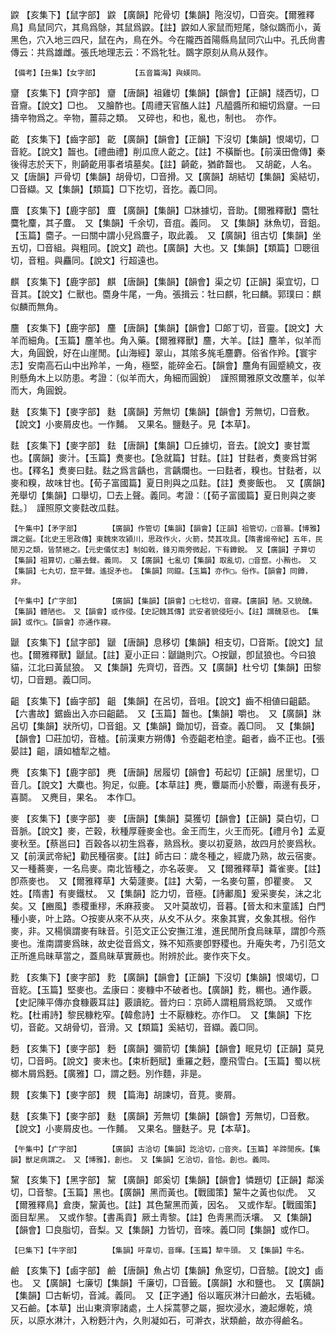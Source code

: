 <!-- { "loadSidebar": true } -->
鼵	【亥集下】【鼠字部】	鼵	【廣韻】陀骨切【集韻】陁沒切，□音突。【爾雅釋鳥】鳥鼠同穴，其鳥爲鵌，其鼠爲鼵。【註】鼵如人家鼠而短尾，鵌似鵽而小，黃黑色，穴入地三四尺，鼠在內，鳥在外。今在隴西首陽縣鳥鼠同穴山中。孔氏尙書傳云：共爲雄雌。張氏地理志云：不爲牝牡。鵽字原刻从鳥从叕作。

	【備考】【丑集】【女字部】		【五音篇海】與媄同。

齏	【亥集下】【齊字部】	齏	【唐韻】祖雞切【集韻】【韻會】【正韻】牋西切，□音齎。【說文】□也。　又膾酢也。【周禮天官醢人註】凡醯醬所和細切爲齏。一曰擣辛物爲之。辛物，薑蒜之類。　又碎也，和也，亂也，制也。　亦作。

齕	【亥集下】【齒字部】	齕	【廣韻】【韻會】【正韻】下沒切【集韻】恨竭切，□音紇。【說文】齧也。【禮曲禮】削瓜庶人齕之。【註】不橫斷也。【前漢田儋傳】秦後得志於天下，則齮齕用事者墳墓矣。【註】齮齕，猶齚齧也。　又胡齕，人名。　又【唐韻】戸骨切【集韻】胡骨切，□音搰。又【廣韻】胡結切【集韻】奚結切，□音纈。又【集韻】【類篇】□下扢切，音扢。義□同。

麆	【亥集下】【鹿字部】	麆	【廣韻】【集韻】□牀據切，音助。【爾雅釋獸】麕牡麌牝麜，其子麆。　又【集韻】千余切，音疽。義同。　又【集韻】牀魚切，音鉏。【玉篇】麕子。一曰關中謂小兒爲麆子，取此義。　又【廣韻】徂古切【集韻】坐五切，□音組。與粗同。【說文】疏也。【廣韻】大也。又【集韻】【類篇】□聰徂切，音粗。與麤同。【說文】行超遠也。

麒	【亥集下】【鹿字部】	麒	【唐韻】【集韻】【韻會】渠之切【正韻】渠宜切，□音其。【說文】仁獸也。麕身牛尾，一角。張揖云：牡曰麒，牝曰麟。郭璞曰：麒似麟而無角。

麢	【亥集下】【鹿字部】	麢	【唐韻】【集韻】【韻會】□郞丁切，音靈。【說文】大羊而細角。【玉篇】麢羊也。角入藥。【爾雅釋獸】麢，大羊。【註】麢羊，似羊而大，角圓銳，好在山崖閒。【山海經】翠山，其隂多旄毛麢麝。俗省作羚。【寰宇志】安南高石山中出羚羊，一角，極堅，能碎金石。【韻會】麢角有圓蹙繞文，夜則懸角木上以防患。考證：〔似羊而大，角細而圓銳〕　謹照爾雅原文改麢羊，似羊而大，角圓銳。 

麩	【亥集下】【麥字部】	麩	【廣韻】芳無切【集韻】【韻會】芳無切，□音敷。【說文】小麥屑皮也。一作麱。　又果名。鹽麩子。見【本草】。

麮	【亥集下】【麥字部】	麮	【唐韻】【集韻】□丘據切，音去。【說文】麥甘鬻也。【廣韻】麥汁。【玉篇】煑麥也。【急就篇】甘麮。【註】甘麮者，煑麥爲甘粥也。【釋名】煑麥曰麮。麮之爲言齲也，言齲爛也。一曰麮者，糗也。甘麮者，以麥和糗，故味甘也。【荀子富國篇】夏日則與之瓜麮。【註】煑麥飯也。　又【廣韻】羌舉切【集韻】口舉切，□去上聲。義同。考證：〔【荀子富國篇】夏日則與之麥麮。〕　謹照原文麥麮改瓜麮。 

	【午集中】【矛字部】		【廣韻】作管切【集韻】【韻會】【正韻】祖管切，□音纂。【博雅】謂之鋋。【北史王思政傳】東魏來攻潁川，思政作火，火箭，焚其攻具。【隋書煬帝紀】五年，民閒刃之類，皆禁絕之。【元史儀仗志】制如戟，鋒刃兩旁微起，下有鐏銳。　又【廣韻】子算切【集韻】祖算切，□纂去聲。義同。　又【廣韻】七亂切【集韻】取亂切，□音竄。小矟也。　又【集韻】七丸切，竄平聲。遙捉矛也。　【集韻】同鑹。【玉篇】亦作□。俗作。【韻會】同鐏，非。

	【午集中】【疒字部】		【廣韻】【集韻】【韻會】□七稔切，音寢。【廣韻】陋。又貌醜。【集韻】體陋也。　又【韻會】或作侵。【史記魏其傳】武安者貌侵短小。【註】謂醜惡也。　【集韻】或作□。【韻會】亦通作寢。

鼶	【亥集下】【鼠字部】	鼶	【唐韻】息移切【集韻】相支切，□音斯。【說文】鼠也。【爾雅釋獸】鼶鼠。【註】夏小正曰：鼶鼬則穴。○按鼶，卽鼠狼也。今曰狼貓，江北曰黃鼠狼。　又【集韻】先齊切，音西。又【廣韻】杜兮切【集韻】田黎切，□音題。義□同。

齟	【亥集下】【齒字部】	齟	【集韻】在呂切，音咀。【說文】齒不相値曰齟齬。【六書故】鋸齒出入亦曰齟齬。　又【玉篇】齧也。【集韻】嚼也。　又【廣韻】牀呂切【集韻】狀所切，□音鉏。又【集韻】鋤加切，音查。義□同。　又【集韻】【韻會】□莊加切，音樝。【前漢東方朔傳】令壺齟老柏塗。齟者，齒不正也。【張晏註】齟，讀如樝犁之樝。

麂	【亥集下】【鹿字部】	麂	【唐韻】居履切【韻會】苟起切【正韻】居里切，□音几。【說文】大麋也。狗足，似鹿。【本草註】麂，麞屬而小於麞，兩邊有長牙，喜鬬。　又麂目，果名。　本作□。

麥	【亥集下】【麥字部】	麥	【唐韻】【集韻】莫獲切【韻會】【正韻】莫白切，□音脈。【說文】麥，芒穀，秋種厚薶麥金也。金王而生，火王而死。【禮月令】孟夏麥秋至。【蔡邕曰】百穀各以初生爲春，熟爲秋。麥以初夏熟，故四月於麥爲秋。又【前漢武帝紀】勸民種宿麥。【註】師古曰：歲冬種之，經歲乃熟，故云宿麥。　又一種蕎麥，一名烏麥。南北皆種之，亦名荍麥。　又【爾雅釋草】蘥雀麥。【註】卽燕麥也。　又【爾雅釋草】大菊蘧麥。【註】大菊，一名麥句薑，卽瞿麥。　又姓。【隋書】有麥鐵杖。　又【集韻】訖力切，音極。【詩鄘風】爰采麥矣，沫之北矣。又【豳風】黍稷重穋，禾麻菽麥。　又叶莫故切，音暮。【晉太和末童謠】白門種小麥，叶上路。○按麥从來不从夾，从夊不从夕。來象其實，夊象其根。俗作麥，非。又楊愼謂麥有昧音。引范文正公安撫江淮，進民閒所食烏昧草，謂卽今燕麥也。淮南謂麥爲昧，故史從音爲文，殊不知燕麥卽野稷也。升庵失考，乃引范文正所進烏昧草當之，蓋鳥昧草實蕨也。附辨於此。麥作夾下夂。

麧	【亥集下】【麥字部】	麧	【廣韻】【韻會】【正韻】下沒切【集韻】恨竭切，□音紇。【玉篇】堅麥也。孟康曰：麥糠中不破者也。【廣韻】麧，糏也。通作覈。【史記陳平傳亦食糠覈耳註】覈讀紇。晉灼曰：京師人謂粗屑爲紇頭。　又或作籺。【杜甫詩】黎民糠籺窄。【韓愈詩】士不厭糠籺。亦作□。　又【集韻】下扢切，音齕。又胡骨切，音滑。又【類篇】奚結切，音纈。義□同。

麪	【亥集下】【麥字部】	麪	【廣韻】彌箭切【集韻】【韻會】眠見切【正韻】莫見切，□音眄。【說文】麥末也。【束析麪賦】重羅之麪，塵飛雪白。【玉篇】蜀以桄榔木屑爲麪。【廣雅】□，謂之麪。別作麵，非是。

麲	【亥集下】【麥字部】	麲	【篇海】胡諫切，音莧。麥屑。

麸	【亥集下】【麥字部】	麩	【廣韻】芳無切【集韻】【韻會】芳無切，□音敷。【說文】小麥屑皮也。一作麱。　又果名。鹽麩子。見【本草】。

	【午集中】【疒字部】		【廣韻】古洽切【集韻】訖洽切，□音夾。【玉篇】羊蹄閒疾。【集韻】獸足病謂之。　又【博雅】，創也。　又【集韻】乞洽切，音恰。創也。義同。

黧	【亥集下】【黑字部】	黧	【廣韻】郞奚切【集韻】【韻會】憐題切【正韻】鄰溪切，□音黎。【玉篇】黑也。【廣韻】黑而黃也。【戰國策】黧牛之黃也似虎。　又【爾雅釋鳥】倉庚，黧黃也。【註】其色黧黑而黃，因名。　又或作犁。【戰國策】面目犁黑。　又或作黎。【書禹貢】厥土靑黎。【註】色靑黑而沃壤。　又【集韻】【韻會】□良脂切，音梨。又【集韻】力皆切，音唻。義□同【集韻】或作□。

	【巳集下】【牛字部】		【集韻】吁韋切，音暉。【玉篇】犂牛頭。　又【集韻】牛名。

鹼	【亥集下】【鹵字部】	鹼	【唐韻】魚占切【集韻】魚窆切，□音驗。【說文】鹵也。　又【廣韻】七廉切【集韻】千廉切，□音籤。【廣韻】水和鹽也。　又【廣韻】【集韻】□古斬切，音減。義同。　又【正字通】俗以竈灰淋汁曰鹼水，去垢穢。　又石鹼。【本草】出山東濟寧諸處，土人採蒿蓼之屬，掘坎浸水，漉起爆乾，燒灰，以原水淋汁，入粉麪汁內，久則凝如石，可澣衣，狀類鹼，故亦得鹼名。

